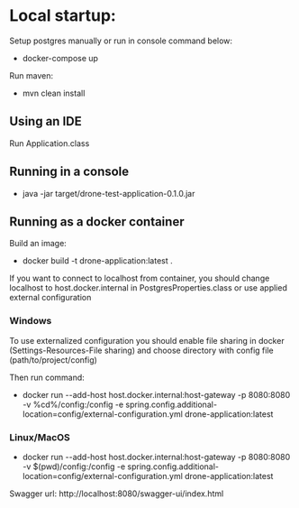 #  Local startup:

Setup postgres manually or run in console command below:

* docker-compose up

Run maven:

* mvn clean install

## Using an IDE
Run Application.class

## Running in a console

* java -jar target/drone-test-application-0.1.0.jar

## Running as a docker container

Build an image:

* docker build -t drone-application:latest .

If you want to connect to localhost from container, you should change localhost to host.docker.internal in PostgresProperties.class or use applied external configuration

### Windows

To use externalized configuration you should enable file sharing in docker (Settings-Resources-File sharing) and choose directory with config file (path/to/project/config)

Then run command:

* docker run --add-host host.docker.internal:host-gateway -p 8080:8080 -v %cd%/config:/config -e spring.config.additional-location=config/external-configuration.yml drone-application:latest

### Linux/MacOS
* docker run --add-host host.docker.internal:host-gateway -p 8080:8080 -v $(pwd)/config:/config -e spring.config.additional-location=config/external-configuration.yml drone-application:latest


Swagger url: http://localhost:8080/swagger-ui/index.html